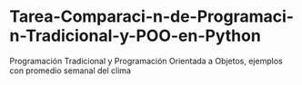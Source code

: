 # Tarea-Comparaci-n-de-Programaci-n-Tradicional-y-POO-en-Python
Programación Tradicional y  Programación Orientada a Objetos, ejemplos con promedio semanal del clima
